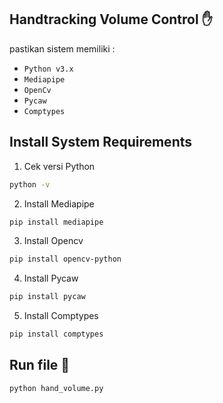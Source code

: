 ## Handtracking Volume Control ✋

pastikan sistem memiliki :
- `Python v3.x`
- `Mediapipe`
- `OpenCv`
- `Pycaw`
- `Comptypes`

## Install System Requirements
1. Cek versi Python
```bash
python -v
```
2. Install Mediapipe
```bash
pip install mediapipe
```
3. Install Opencv
```bash
pip install opencv-python
```
4. Install Pycaw
```bash
pip install pycaw
```
5. Install Comptypes
```bash
pip install comptypes
```

## Run file 🚀
```bash
python hand_volume.py
```
